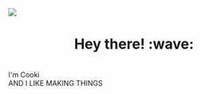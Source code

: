 <link href="https://fonts.googleapis.com/css2?family=Montserrat:ital,wght@0,100;0,200;0,300;0,400;0,500;0,600;0,700;0,800;0,900;1,100;1,200;1,300;1,400;1,500;1,600;1,700;1,800;1,900&family=Rubik:ital,wght@0,300;0,400;0,500;0,600;0,700;0,800;0,900;1,300;1,400;1,500;1,600;1,700;1,800;1,900&display=swap" rel="stylesheet">

<img src="http://cooki-studios.github.io/img/CookiWeb.png" align="center">
<br>
<h1 align="center" font-family="Montserrat, sans-serif">Hey there! :wave:</h1>
<br>
I'm Cooki
<br>
AND I LIKE MAKING THINGS
